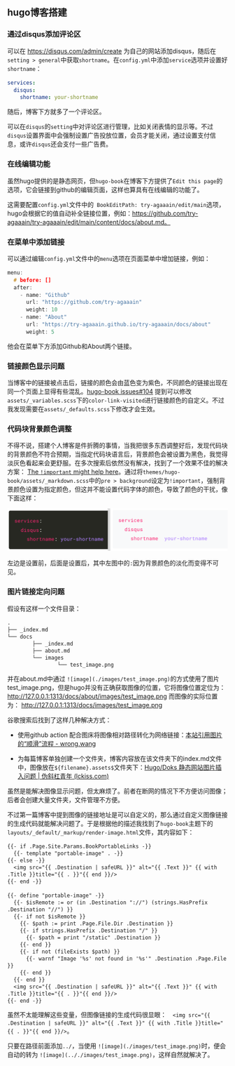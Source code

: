 ## hugo博客搭建

### 通过disqus添加评论区

可以在 https://disqus.com/admin/create 为自己的网站添加disqus，随后在`setting > general`中获取`shortname`。在`config.yml`中添加`service`选项并设置好`shortname`：

```yaml {linenos=table,hl_lines=[1,"2-3"],linenostart=199}
services:
  disqus:
    shortname: your-shortname
```

随后，博客下方就多了一个评论区。

可以在`disqus`的`setting`中对评论区进行管理，比如关闭表情的显示等。不过`disqus`设置界面中会强制设置广告投放位置，会员才能关闭，通过设置支付信息，或许`disqus`还会支付一些广告费。

### 在线编辑功能

虽然hugo提供的是静态网页，但`hugo-book`在博客下方提供了`Edit this page`的选项，它会链接到github的编辑页面，这样也算具有在线编辑的功能了。

这需要配置`config.yml`文件中的` BookEditPath: try-agaaain/edit/main`选项，hugo会根据它的值自动补全链接位置，例如：https://github.com/try-agaaain/try-agaaain/edit/main/content/docs/about.md。

### 在菜单中添加链接

可以通过编辑`config.yml`文件中的`menu`选项在页面菜单中增加链接，例如：

```c++
menu:
  # before: []
  after:
    - name: "Github"
      url: "https://github.com/try-agaaain"
      weight: 10
    - name: "About"
      url: "https://try-agaaain.github.io/try-agaaain/docs/about"
      weight: 5
```

他会在菜单下方添加Github和About两个链接。

### 链接颜色显示问题

当博客中的链接被点击后，链接的颜色会由蓝色变为紫色，不同颜色的链接出现在同一个页面上显得有些混乱。[hugo-book issues#104](https://github.com/alex-shpak/hugo-book/issues/104#issuecomment-559892163) 提到可以修改`assets/_variables.scss`下的`color-link-visited`进行链接颜色的自定义。不过我发现需要在`assets/_defaults.scss`下修改才会生效。

### 代码块背景颜色调整

不得不说，搭建个人博客是件折腾的事情，当我把很多东西调整好后，发现代码块的背景颜色不符合预期，当指定代码块语言后，背景颜色会被设置为黑色，我觉得淡灰色看起来会更舒服。在多次搜索后依然没有解决，找到了一个效果不佳的解决方案： [The `!important` might help here](https://discourse.gohugo.io/t/how-to-change-code-block-background-color/32915/2)。通过将`themes/hugo-book/assets/_markdown.scss`中的`pre > background`设定为`!important`，强制背景颜色设置为指定颜色，但这并不能设置代码字体的颜色，导致了颜色的干扰，像下面这样：

![image-20240318213435901](images/image-20240318213435901.png)

左边是设置前，后面是设置后，其中左图中的`:`因为背景颜色的淡化而变得不可见。



### 图片链接定向问题

假设有这样一个文件目录：

```shell
.
├── _index.md
└── docs
        ├── _index.md
        ├── about.md
        └── images
                └── test_image.png
```


并在about.md中通过 `![image](./images/test_image.png)`的方式使用了图片test_image.png，但是hugo并没有正确获取图像的位置，它将图像位置定位为：
http://127.0.0.1:1313/docs/about/images/test_image.png
而图像的实际位置为：
http://127.0.0.1:1313/docs/images/test_image.png

谷歌搜索后找到了这样几种解决方式：

+ 使用github action 配合图床将图像相对路径转化为网络链接：[本站引用图片的“顺滑”流程 - wrong.wang](https://wrong.wang/blog/20190301-本站引用图片的顺滑流程/)

+ 为每篇博客单独创建一个文件夹，博客内容放在该文件夹下的index.md文件中，图像放在`${filename}.assets$`文件夹下：[Hugo/Doks 静态网站图片插入问题 | 伪斜杠青年 (lckiss.com)](https://i.lckiss.com/?p=7455&cpage=1#comment-1211)

虽然是能解决图像显示问题，但太麻烦了。前者在断网的情况下不方便访问图像；后者会创建大量文件夹，文件管理不方便。

不过第一篇博客中提到图像的链接地址是可以自定义的，那么通过自定义图像链接的生成代码就能解决问题了。于是根据他的描述我找到了`hugo-book`主题下的`layouts/_default/_markup/render-image.html`文件，其内容如下：

```
{{- if .Page.Site.Params.BookPortableLinks -}}
  {{- template "portable-image" . -}}
{{- else -}}
  <img src="{{ .Destination | safeURL }}" alt="{{ .Text }}" {{ with .Title }}title="{{ . }}"{{ end }}/>
{{- end -}}

{{- define "portable-image" -}}
  {{- $isRemote := or (in .Destination "://") (strings.HasPrefix .Destination "//") }}
  {{- if not $isRemote }}
    {{- $path := print .Page.File.Dir .Destination }}
    {{- if strings.HasPrefix .Destination "/" }}
      {{- $path = print "/static" .Destination }}
    {{- end }}
    {{- if not (fileExists $path) }}
      {{- warnf "Image '%s' not found in '%s'" .Destination .Page.File }}
    {{- end }}
  {{- end }}
  <img src="{{ .Destination | safeURL }}" alt="{{ .Text }}" {{ with .Title }}title="{{ . }}"{{ end }}/>
{{- end -}}

```

虽然不太能理解这些变量，但图像链接的生成代码很显眼：`  <img src="{{ .Destination | safeURL }}" alt="{{ .Text }}" {{ with .Title }}title="{{ . }}"{{ end }}/>`。

只要在路径前面添加`../`，当使用 `![image](./images/test_image.png)`时，便会自动的转为 `![image](.././images/test_image.png)`，这样自然就解决了。

